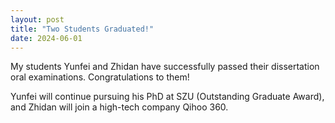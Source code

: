 ```yaml
---
layout: post
title: "Two Students Graduated!"
date: 2024-06-01
---
```


My students Yunfei and Zhidan have successfully passed their dissertation oral examinations.
Congratulations to them!

Yunfei will continue pursuing his PhD at SZU (Outstanding Graduate Award), and Zhidan will join a high-tech company Qihoo 360.
